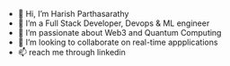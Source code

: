 - 👋 Hi, I’m Harish Parthasarathy
- 👀 I’m a Full Stack Developer, Devops & ML engineer 
- 🌱 I’m passionate about Web3 and Quantum Computing  
- 💞️ I’m looking to collaborate on real-time appplications 
- 📫 reach me through linkedin 
